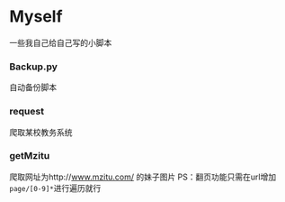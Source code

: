 # Myself
一些我自己给自己写的小脚本

### Backup.py
自动备份脚本

### request
爬取某校教务系统

### getMzitu
爬取网址为http://www.mzitu.com/ 的妹子图片
PS：翻页功能只需在url增加`page/[0-9]*`进行遍历就行
